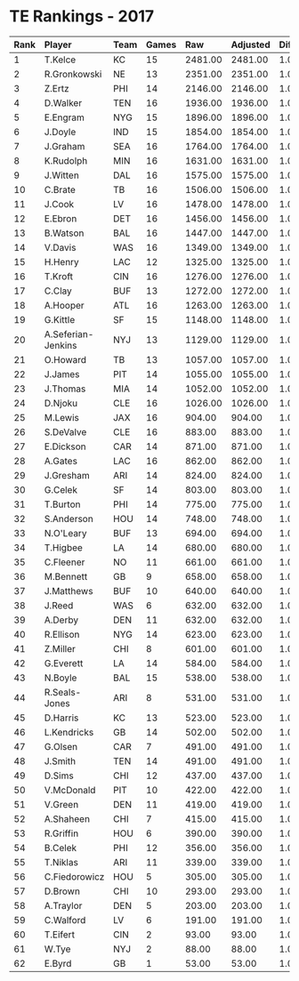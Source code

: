 # TE Rankings - 2017

| Rank | Player             | Team | Games | Raw     | Adjusted | Difficulty | Avg/Game | Typical | Consistency | Trend    |
| :----| :------------------| :----| :-----| :-------| :--------| :----------| :--------| :-------| :-----------| :--------|
| 1    | T.Kelce            | KC   | 15    | 2481.00 | 2481.00  | 1.000      | 165.40   | 177.50  | 7/1/7       | +130.3%  |
| 2    | R.Gronkowski       | NE   | 13    | 2351.00 | 2351.00  | 1.000      | 180.85   | 186.50  | 6/1/6       | +119.1%  |
| 3    | Z.Ertz             | PHI  | 14    | 2146.00 | 2146.00  | 1.000      | 153.29   | 164.50  | 6/1/7       | +93.2%   |
| 4    | D.Walker           | TEN  | 16    | 1936.00 | 1936.00  | 1.000      | 121.00   | 120.00  | 7/1/8       | +85.1%   |
| 5    | E.Engram           | NYG  | 15    | 1896.00 | 1896.00  | 1.000      | 126.40   | 128.00  | 7/0/8       | +189.5%  |
| 6    | J.Doyle            | IND  | 15    | 1854.00 | 1854.00  | 1.000      | 123.60   | 116.50  | 6/2/7       | +146.3%  |
| 7    | J.Graham           | SEA  | 16    | 1764.00 | 1764.00  | 1.000      | 110.25   | 112.50  | 6/2/8       | +177.7%  |
| 8    | K.Rudolph          | MIN  | 16    | 1631.00 | 1631.00  | 1.000      | 101.94   | 111.00  | 8/2/6       | +124.3%  |
| 9    | J.Witten           | DAL  | 16    | 1575.00 | 1575.00  | 1.000      | 98.44    | 95.00   | 8/1/7       | +241.2%  |
| 10   | C.Brate            | TB   | 16    | 1506.00 | 1506.00  | 1.000      | 94.12    | 101.00  | 8/1/7       | +300.3%  |
| 11   | J.Cook             | LV   | 16    | 1478.00 | 1478.00  | 1.000      | 92.38    | 94.00   | 9/1/6       | +194.1%  |
| 12   | E.Ebron            | DET  | 16    | 1456.00 | 1456.00  | 1.000      | 91.00    | 95.00   | 9/1/6       | +192.5%  |
| 13   | B.Watson           | BAL  | 16    | 1447.00 | 1447.00  | 1.000      | 90.44    | 94.50   | 6/3/7       | +149.5%  |
| 14   | V.Davis            | WAS  | 16    | 1349.00 | 1349.00  | 1.000      | 84.31    | 81.00   | 7/0/9       | +235.2%  |
| 15   | H.Henry            | LAC  | 12    | 1325.00 | 1325.00  | 1.000      | 110.42   | 109.00  | 5/0/7       | +146.9%  |
| 16   | T.Kroft            | CIN  | 16    | 1276.00 | 1276.00  | 1.000      | 79.75    | 66.50   | 7/1/8       | +380.0%  |
| 17   | C.Clay             | BUF  | 13    | 1272.00 | 1272.00  | 1.000      | 97.85    | 96.00   | 6/1/6       | +168.3%  |
| 18   | A.Hooper           | ATL  | 16    | 1263.00 | 1263.00  | 1.000      | 78.94    | 82.50   | 11/0/5      | +241.6%  |
| 19   | G.Kittle           | SF   | 15    | 1148.00 | 1148.00  | 1.000      | 76.53    | 67.00   | 8/1/6       | +222.5%  |
| 20   | A.Seferian-Jenkins | NYJ  | 13    | 1129.00 | 1129.00  | 1.000      | 86.85    | 76.00   | 5/1/7       | +171.4%  |
| 21   | O.Howard           | TB   | 13    | 1057.00 | 1057.00  | 1.000      | 81.31    | 84.50   | 7/1/5       | +447.9%  |
| 22   | J.James            | PIT  | 14    | 1055.00 | 1055.00  | 1.000      | 75.36    | 52.50   | 6/0/8       | +297.6%  |
| 23   | J.Thomas           | MIA  | 14    | 1052.00 | 1052.00  | 1.000      | 75.14    | 68.50   | 8/0/6       | +134.0%  |
| 24   | D.Njoku            | CLE  | 16    | 1026.00 | 1026.00  | 1.000      | 64.12    | 60.50   | 9/1/6       | +277.2%  |
| 25   | M.Lewis            | JAX  | 16    | 904.00  | 904.00   | 1.000      | 56.50    | 52.50   | 10/0/6      | +547.1%  |
| 26   | S.DeValve          | CLE  | 16    | 883.00  | 883.00   | 1.000      | 55.19    | 62.50   | 9/3/4       | +135.7%  |
| 27   | E.Dickson          | CAR  | 14    | 871.00  | 871.00   | 1.000      | 62.21    | 55.50   | 8/1/5       | +380.7%  |
| 28   | A.Gates            | LAC  | 16    | 862.00  | 862.00   | 1.000      | 53.88    | 47.00   | 7/2/7       | +328.8%  |
| 29   | J.Gresham          | ARI  | 14    | 824.00  | 824.00   | 1.000      | 58.86    | 47.00   | 7/1/6       | +164.6%  |
| 30   | G.Celek            | SF   | 14    | 803.00  | 803.00   | 1.000      | 57.36    | 43.50   | 9/0/5       | +353.8%  |
| 31   | T.Burton           | PHI  | 14    | 775.00  | 775.00   | 1.000      | 55.36    | 53.00   | 9/0/5       | +745.1%  |
| 32   | S.Anderson         | HOU  | 14    | 748.00  | 748.00   | 1.000      | 53.43    | 40.00   | 5/2/7       | +256.1%  |
| 33   | N.O'Leary          | BUF  | 13    | 694.00  | 694.00   | 1.000      | 53.38    | 52.50   | 7/1/5       | +221.7%  |
| 34   | T.Higbee           | LA   | 14    | 680.00  | 680.00   | 1.000      | 48.57    | 46.50   | 8/1/5       | +265.8%  |
| 35   | C.Fleener          | NO   | 11    | 661.00  | 661.00   | 1.000      | 60.09    | 64.50   | 7/0/4       | INACTIVE |
| 36   | M.Bennett          | GB   | 9     | 658.00  | 658.00   | 1.000      | 73.11    | 67.00   | 4/0/5       | INACTIVE |
| 37   | J.Matthews         | BUF  | 10    | 640.00  | 640.00   | 1.000      | 64.00    | 60.50   | 5/1/4       | INACTIVE |
| 38   | J.Reed             | WAS  | 6     | 632.00  | 632.00   | 1.000      | 105.33   | 87.00   | 2/1/3       | INACTIVE |
| 39   | A.Derby            | DEN  | 11    | 632.00  | 632.00   | 1.000      | 57.45    | 59.00   | 7/0/4       | +389.1%  |
| 40   | R.Ellison          | NYG  | 14    | 623.00  | 623.00   | 1.000      | 44.50    | 50.50   | 10/0/4      | +578.8%  |
| 41   | Z.Miller           | CHI  | 8     | 601.00  | 601.00   | 1.000      | 75.12    | 85.50   | 4/1/3       | INACTIVE |
| 42   | G.Everett          | LA   | 14    | 584.00  | 584.00   | 1.000      | 41.71    | 44.00   | 8/0/6       | +428.0%  |
| 43   | N.Boyle            | BAL  | 15    | 538.00  | 538.00   | 1.000      | 35.87    | 32.50   | 8/0/7       | +151.2%  |
| 44   | R.Seals-Jones      | ARI  | 8     | 531.00  | 531.00   | 1.000      | 66.38    | 87.50   | 6/0/2       | +954.3%  |
| 45   | D.Harris           | KC   | 13    | 523.00  | 523.00   | 1.000      | 40.23    | 30.50   | 6/0/7       | +748.2%  |
| 46   | L.Kendricks        | GB   | 14    | 502.00  | 502.00   | 1.000      | 35.86    | 28.50   | 8/0/6       | +469.3%  |
| 47   | G.Olsen            | CAR  | 7     | 491.00  | 491.00   | 1.000      | 70.14    | 46.50   | 3/2/2       | +471.1%  |
| 48   | J.Smith            | TEN  | 14    | 491.00  | 491.00   | 1.000      | 35.07    | 27.00   | 7/1/6       | +802.0%  |
| 49   | D.Sims             | CHI  | 12    | 437.00  | 437.00   | 1.000      | 36.42    | 37.50   | 6/1/5       | +406.9%  |
| 50   | V.McDonald         | PIT  | 10    | 422.00  | 422.00   | 1.000      | 42.20    | 45.50   | 6/0/4       | +1161.3% |
| 51   | V.Green            | DEN  | 11    | 419.00  | 419.00   | 1.000      | 38.09    | 36.00   | 5/1/5       | +152.4%  |
| 52   | A.Shaheen          | CHI  | 7     | 415.00  | 415.00   | 1.000      | 59.29    | 69.00   | 5/0/2       | INACTIVE |
| 53   | R.Griffin          | HOU  | 6     | 390.00  | 390.00   | 1.000      | 65.00    | 62.00   | 4/0/2       | INACTIVE |
| 54   | B.Celek            | PHI  | 12    | 356.00  | 356.00   | 1.000      | 29.67    | 32.50   | 8/0/4       | +356.2%  |
| 55   | T.Niklas           | ARI  | 11    | 339.00  | 339.00   | 1.000      | 30.82    | 25.00   | 6/0/5       | +541.0%  |
| 56   | C.Fiedorowicz      | HOU  | 5     | 305.00  | 305.00   | 1.000      | 61.00    | 65.50   | 3/0/2       | INACTIVE |
| 57   | D.Brown            | CHI  | 10    | 293.00  | 293.00   | 1.000      | 29.30    | 25.50   | 5/0/5       | +423.4%  |
| 58   | A.Traylor          | DEN  | 5     | 203.00  | 203.00   | 1.000      | 40.60    | 41.00   | 3/0/2       | N/A      |
| 59   | C.Walford          | LV   | 6     | 191.00  | 191.00   | 1.000      | 31.83    | 25.50   | 4/0/2       | INACTIVE |
| 60   | T.Eifert           | CIN  | 2     | 93.00   | 93.00    | 1.000      | 46.50    | 46.50   | 1/0/1       | INACTIVE |
| 61   | W.Tye              | NYJ  | 2     | 88.00   | 88.00    | 1.000      | 44.00    | 44.00   | 1/0/1       | INACTIVE |
| 62   | E.Byrd             | GB   | 1     | 53.00   | 53.00    | 1.000      | 53.00    | 53.00   | 0/1/0       | N/A      |

